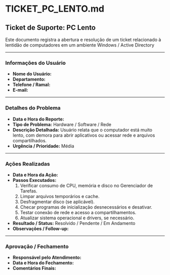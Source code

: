 # TICKET_PC_LENTO.md

## Ticket de Suporte: PC Lento

Este documento registra a abertura e resolução de um ticket relacionado à lentidão de computadores em um ambiente Windows / Active Directory

---

### Informações do Usuário

- **Nome do Usuário:**
- **Departamento:**
- **Telefone / Ramal:**
- **E-mail:**

---

### Detalhes do Problema

- **Data e Hora do Reporte:**
- **Tipo de Problema:** Hardware / Software / Rede
- **Descrição Detalhada:** Usuário relata que o computador está muito lento, com demora para abrir aplicativos ou acessar rede e arquivos compartilhados.
- **Urgência / Prioridade:** Média

---

### Ações Realizadas

- **Data e Hora da Ação:**
- **Passos Executados:**
  1. Verificar consumo de CPU, memória e disco no Gerenciador de Tarefas.
  2. Limpar arquivos temporários e cache.
  3. Desfragmentar disco (se aplicável).
  4. Checar programas de inicialização desnecessários e desativar.
  5. Testar conexão de rede e acesso a compartilhamentos.
  6. Atualizar sistema operacional e drivers, se necessário.
- **Resultado / Status:** Resolvido / Pendente / Em Andamento
- **Observações / Follow-up:**

---

### Aprovação / Fechamento

- **Responsável pelo Atendimento:**
- **Data e Hora do Fechamento:**
- **Comentários Finais:**